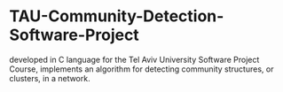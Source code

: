 # TAU-Community-Detection-Software-Project
developed in C language for the Tel Aviv University Software Project Course, implements an algorithm for detecting community structures, or clusters, in a network.
